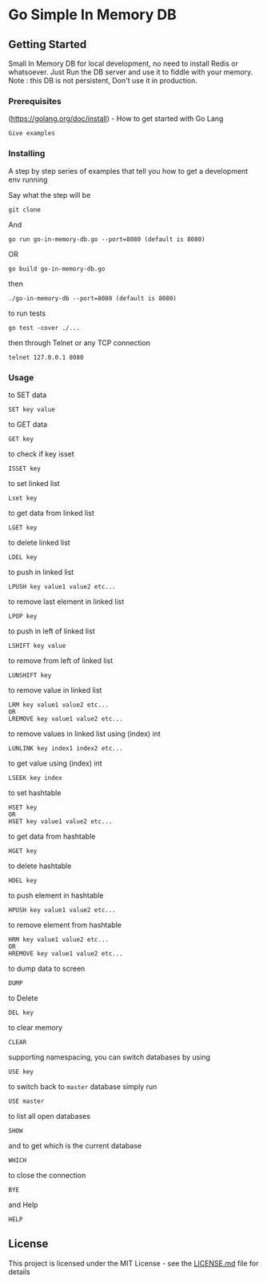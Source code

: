 # Go Simple In Memory DB

## Getting Started

Small In Memory DB for local development, no need to install Redis or whatsoever.
Just Run the DB server and use it to fiddle with your memory.
Note : this DB is not persistent, Don't use it in production.

### Prerequisites

(https://golang.org/doc/install) - How to get started with Go Lang

```
Give examples
```

### Installing

A step by step series of examples that tell you how to get a development env running

Say what the step will be

```
git clone 
```

And 

```
go run go-in-memory-db.go --port=8080 (default is 8080)
```
OR
```
go build go-in-memory-db.go
```
then 
```
./go-in-memory-db --port=8080 (default is 8080)
```

to run tests

```
go test -cover ./...
```


then through Telnet or any TCP connection
```
telnet 127.0.0.1 8080
```


### Usage
to SET data 
```
SET key value
```

to GET data
```
GET key
```


to check if key isset
```
ISSET key
```

to set linked list
```
Lset key
```

to get data from linked list
```
LGET key
```

to delete linked list
```
LDEL key
```

to push in linked list
```
LPUSH key value1 value2 etc...
```

to remove last element in linked list 
```
LPOP key
```

to push in left of linked list 
```
LSHIFT key value
```

to remove from left of linked list 
```
LUNSHIFT key
```

to remove value in linked list 
```
LRM key value1 value2 etc...
OR
LREMOVE key value1 value2 etc...
```

to remove values in linked list using (index) int
```
LUNLINK key index1 index2 etc...
```

to get value using (index) int
```
LSEEK key index
```
to set hashtable
 ```
 HSET key 
 OR 
 HSET key value1 value2 etc...
 ```

 to get data from hashtable
 ```
 HGET key
 ```

 to delete hashtable
 ```
 HDEL key
 ```

 to push element in hashtable 
 ```
 HPUSH key value1 value2 etc...
 ```

 to remove element from hashtable
 ```
 HRM key value1 value2 etc...
 OR
 HREMOVE key value1 value2 etc...
 ```
to dump data to screen
```
DUMP
```

to Delete
```
DEL key
```

to clear memory
```
CLEAR
```

supporting namespacing, you can switch databases by using
```
USE key
```
to switch back to `master` database simply run
```
USE master
```

to list all open databases
```
SHOW 
```

and to get which is the current database
```
WHICH
``` 

to close the connection
```
BYE
```
and Help
```
HELP
```

## License

This project is licensed under the MIT License - see the [LICENSE.md](LICENSE.md) file for details
